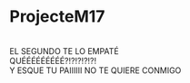 # ProjecteM17
<br>EL SEGUNDO TE LO EMPATÉ
<br>QUÉÉÉÉÉÉÉÉÉ?!?!?!?!?!
<br>Y ESQUE TU PAIIIIII NO TE QUIERE CONMIGO

